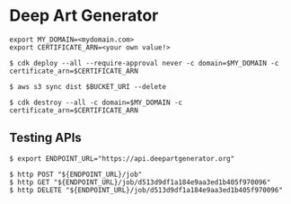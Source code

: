 # Deep Art Generator

```
export MY_DOMAIN=<mydomain.com>
export CERTIFICATE_ARN=<your own value!>
```

```
$ cdk deploy --all --require-approval never -c domain=$MY_DOMAIN -c certificate_arn=$CERTIFICATE_ARN
```

```
$ aws s3 sync dist $BUCKET_URI --delete
```

```
$ cdk destroy --all -c domain=$MY_DOMAIN -c certificate_arn=$CERTIFICATE_ARN
```

## Testing APIs

```
$ export ENDPOINT_URL="https://api.deepartgenerator.org"
```

```
$ http POST "${ENDPOINT_URL}/job"
$ http GET "${ENDPOINT_URL}/job/d513d9df1a184e9aa3ed1b405f970096"
$ http DELETE "${ENDPOINT_URL}/job/d513d9df1a184e9aa3ed1b405f970096"
```
